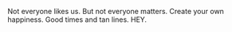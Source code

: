 Not everyone likes us. But not everyone matters. Create your own 
happiness. Good times and tan lines.
HEY.
